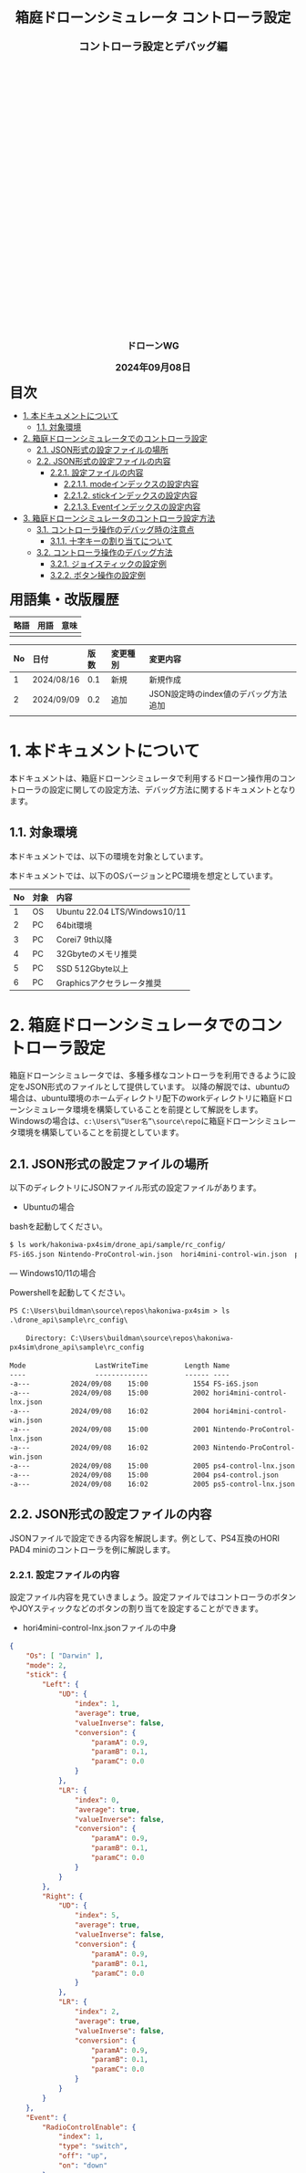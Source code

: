<div class="box-title">
    <p>
    <div style="font-size:18pt;font-weight:bold;text-align:center;margin-top:150px"><span class="title">箱庭ドローンシミュレータ コントローラ設定</span></div>
    </p>
    <p>
    <div style="font-size:14pt;font-weight:bold;text-align:center;margin-top:20px"><span class="sub-title">コントローラ設定とデバッグ編</span></div>
    </p>
    <p>
    <div style="font-size:12pt;font-weight:bold;text-align:center;margin-top:500px"><span class="author">ドローンWG</span></div>
    </p>
    <p>
    <div style="font-size:12pt;font-weight:bold;text-align:center;margin-top:10px"><span class="date">2024年09月08日</span></div>
    </p>
</div>

<!-- 改ページ -->
<div style="page-break-before:always"></div>

<div style="font-size:18pt;font-weight:bold;text-align:left;"><span class="contents">目次</span></div>
<!-- TOC -->

- [1. 本ドキュメントについて](#1-本ドキュメントについて)
  - [1.1. 対象環境](#11-対象環境)
- [2. 箱庭ドローンシミュレータでのコントローラ設定](#2-箱庭ドローンシミュレータでのコントローラ設定)
  - [2.1. JSON形式の設定ファイルの場所](#21-json形式の設定ファイルの場所)
  - [2.2. JSON形式の設定ファイルの内容](#22-json形式の設定ファイルの内容)
    - [2.2.1. 設定ファイルの内容](#221-設定ファイルの内容)
      - [2.2.1.1. modeインデックスの設定内容](#2211-modeインデックスの設定内容)
      - [2.2.1.2. stickインデックスの設定内容](#2212-stickインデックスの設定内容)
      - [2.2.1.3. Eventインデックスの設定内容](#2213-eventインデックスの設定内容)
- [3. 箱庭ドローンシミュレータのコントローラ設定方法](#3-箱庭ドローンシミュレータのコントローラ設定方法)
  - [3.1. コントローラ操作のデバッグ時の注意点](#31-コントローラ操作のデバッグ時の注意点)
    - [3.1.1. 十字キーの割り当てについて](#311-十字キーの割り当てについて)
  - [3.2. コントローラ操作のデバッグ方法](#32-コントローラ操作のデバッグ方法)
    - [3.2.1. ジョイスティックの設定例](#321-ジョイスティックの設定例)
    - [3.2.2. ボタン操作の設定例](#322-ボタン操作の設定例)

<!-- /TOC -->
<!-- 改ページ -->
<div style="page-break-before:always"></div>


<div style="font-size:18pt;font-weight:bold;text-align:left;"><span class="contents">用語集・改版履歴</span></div>


|略語|用語|意味|
|:---|:---|:---|
||||


|No|日付|版数|変更種別|変更内容|
|:---|:---|:---|:---|:---|
|1|2024/08/16|0.1|新規|新規作成|
|2|2024/09/09|0.2|追加|JSON設定時のindex値のデバッグ方法追加|
||||||

<!-- 改ページ -->
<div style="page-break-before:always"></div>

# 1. 本ドキュメントについて

本ドキュメントは、箱庭ドローンシミュレータで利用するドローン操作用のコントローラの設定に関しての設定方法、デバッグ方法に関するドキュメントとなります。


## 1.1. 対象環境

本ドキュメントでは、以下の環境を対象としています。

本ドキュメントでは、以下のOSバージョンとPC環境を想定としています。

|No|対象|内容|
|:---|:---|:---|
|1|OS|Ubuntu 22.04 LTS/Windows10/11|
|2|PC|64bit環境|
|3|PC|Corei7 9th以降|
|4|PC|32Gbyteのメモリ推奨|
|5|PC|SSD 512Gbyte以上|
|6|PC|Graphicsアクセラレータ推奨|

# 2. 箱庭ドローンシミュレータでのコントローラ設定

箱庭ドローンシミュレータでは、多種多様なコントローラを利用できるように設定をJSON形式のファイルとして提供しています。
以降の解説では、ubuntuの場合は、ubuntu環境のホームディレクトリ配下のworkディレクトリに箱庭ドローンシミュレータ環境を構築していることを前提として解説をします。Windowsの場合は、`c:\Users\”User名”\source\repo`に箱庭ドローンシミュレータ環境を構築していることを前提としています。

## 2.1. JSON形式の設定ファイルの場所

以下のディレクトリにJSONファイル形式の設定ファイルがあります。

- Ubuntuの場合

bashを起動してください。

```bash
$ ls work/hakoniwa-px4sim/drone_api/sample/rc_config/
FS-i6S.json Nintendo-ProControl-win.json  hori4mini-control-win.json  ps4-control.json Nintendo-ProControl-lnx.json hori4mini-control-lnx.json    ps4-control-lnx.json ps5-control-lnx.json
```

― Windows10/11の場合

Powershellを起動してください。

```pwoershell
PS C:\Users\buildman\source\repos\hakoniwa-px4sim > ls .\drone_api\sample\rc_config\

    Directory: C:\Users\buildman\source\repos\hakoniwa-px4sim\drone_api\sample\rc_config

Mode                 LastWriteTime         Length Name
----                 -------------         ------ ----
-a---          2024/09/08    15:00           1554 FS-i6S.json
-a---          2024/09/08    15:00           2002 hori4mini-control-lnx.json
-a---          2024/09/08    16:02           2004 hori4mini-control-win.json
-a---          2024/09/08    15:00           2001 Nintendo-ProControl-lnx.json
-a---          2024/09/08    16:02           2003 Nintendo-ProControl-win.json
-a---          2024/09/08    15:00           2005 ps4-control-lnx.json
-a---          2024/09/08    15:00           2004 ps4-control.json
-a---          2024/09/08    16:02           2005 ps5-control-lnx.json
```


## 2.2. JSON形式の設定ファイルの内容

JSONファイルで設定できる内容を解説します。例として、PS4互換のHORI PAD4 miniのコントローラを例に解説します。

### 2.2.1. 設定ファイルの内容

設定ファイル内容を見ていきましょう。設定ファイルではコントローラのボタンやJOYスティックなどのボタンの割り当てを設定することができます。

- hori4mini-control-lnx.jsonファイルの中身

```JSON
{
    "Os": [ "Darwin" ],
    "mode": 2,
    "stick": {
        "Left": {
            "UD": {
                "index": 1,
                "average": true,
                "valueInverse": false,
                "conversion": {
                    "paramA": 0.9,
                    "paramB": 0.1,
                    "paramC": 0.0
                }
            },
            "LR": {
                "index": 0,
                "average": true,
                "valueInverse": false,
                "conversion": {
                    "paramA": 0.9,
                    "paramB": 0.1,
                    "paramC": 0.0
                }
            }
        },
        "Right": {
            "UD": {
                "index": 5,
                "average": true,
                "valueInverse": false,
                "conversion": {
                    "paramA": 0.9,
                    "paramB": 0.1,
                    "paramC": 0.0
                }
            },
            "LR": {
                "index": 2,
                "average": true,
                "valueInverse": false,
                "conversion": {
                    "paramA": 0.9,
                    "paramB": 0.1,
                    "paramC": 0.0
                }
            }
        }
    },
    "Event": {
        "RadioControlEnable": {
            "index": 1,
            "type": "switch",
            "off": "up",
            "on": "down"
        },
        "Camera": {
            "index": 0,
            "type": "push",
            "off": "up",
            "on": "down"
        },
        "GrabBaggage": {
            "index": 2,
            "type": "toggle",
            "off": "up",
            "on": "down"
        },
        "CameraMoveUp": {
            "index": 5,
            "type": "switch",
            "off": "up",
            "on": "down"
        },
        "CameraMoveDown": {
            "index": 4,
            "type": "switch",
            "off": "up",
            "on": "down"
        }

    }
}
```

まずは、インデックス名から見ていきましょう。インデックスは3種類あります。mode,stick,Eventの3種類になります。

|No|インデックス名|内容|
|:---|:---|:---|
|1|mode|コントローラや送信機(プロポ)のMODE設定内容|
|2|stick|コントローラのJoystickの設定内容|
|3|Event|コントローラの各種ボタン設定内容|

#### 2.2.1.1. modeインデックスの設定内容

modeタグは、コントローラや送信機(プロポ)のMODE設定になります。モードの設定イメージは、下記の画像のイメージになります。

![コントローラのMODE設定](./rcdebug/rcdebug1.png)

設定値は以下のようになります。

|No|設定値|内容|
|:---|:---|:---|
|1|1|モード1の設定|
|2|2|モード2の設定|

#### 2.2.1.2. stickインデックスの設定内容

stickインデックスは、コントローラのJoystick部分の上下左右の設定になります。

![コントローラのJoystick設定1](./rcdebug/rcdebug2.png)

stickのインデックスは、Left(左),Right(右)があり、Left(左),Right(右)それぞれにUD(上下),LR(左右)のインデックスが設定内容としてあります。


![コントローラのJoystick設定2](./rcdebug/rcdebug3.png)


Left(左),Right(右)のUD(上下),LR(左右)のそれぞれに以下の設定値があります。

|No|設定項目|設定値|内容|
|:---|:---|:---|:---|
|1|index|0～5の間の値|Joystickを動かしたときのコントローラから送られるインデックス番号|
|2|average|true/false|Joystickを動かしたときの平均値を計算することの設定|
|3|valueInverse|true/false|Joystickを動かしたときの値の反転をする設定|
|4|conversion|0.0～0.9の間の値|ParamA～ParamCがある。Joystickを動かしたときの調整パラメータ設定|

#### 2.2.1.3. Eventインデックスの設定内容

Eventインデックスは、コントローラの各種ボタンを箱庭ドローンシミュレータが機能として利用するための設定になります。

![コントローラの各種ボタン設定1](./rcdebug/rcdebug4.png)

Eventインデックスは、箱庭ドローンシミュレータが用意しているPython操作用のAPI定義に従った項目が設定できるようになっています。

![コントローラの各種ボタン設定2](./rcdebug/rcdebug5.png)

設定値には、RadioControlEnable,Camera,GrabBaggage,CameraMoveUp,CameraMoveDownの5種類の設定があります。

|No|設定項目|内容|
|:---|:---|:---|
|1|RadioControlEnable|0～12の間の値|ドローンの離陸(アーム)/着陸(ディスアーム)ボタン操作設定|
|2|Camera|ドローンカメラ撮影ボタン操作設定|
|3|GrabBaggage|ドローンの荷物操作用のマグネット操作設定|
|4|CameraMoveUp|ドローンカメラの上操作設定|
|5|CameraMoveDown|ドローンカメラの下操作設定|

RadioControlEnable,Camera,GrabBaggage,CameraMoveUp,CameraMoveDownの5種類には、それぞれに以下の設定があります。設定値のindexの値はコントローラによって取れる値が異なるので、現状で把握できている値を記載しています。

|No|設定項目|設定値|内容|
|:---|:---|:---|:---|
|1|index|0～15の間の値|コントローラのボタンを押したときのコントローラから送られるインデックス番号|
|2|type|push/toggle/switch|ボタンを押したときの操作設定。push:押したときに操作が有効,toggle:押した回数によって操作内容変更,switch:押したときの操作内容変更|
|3|off|up/down|ボタンが押されてないときの操作を指定|
|4|on|up/down|ボタンが押されたときの操作を指定|



# 3. 箱庭ドローンシミュレータのコントローラ設定方法

Linuxなど各種OSでの操作や、コントローラ種類によって、コントローラのjoystickの操作やボタン操作によって、コントローラから取れる値が異なることがあります。特に各インデックスの設定項目にあるindex部分に設定する値は異なることが多いです。

現状提供しているJSONファイルでは、利用するコントローラの操作と合わない場合が想定されるため、ここでは、実際にコントローラから取れる値のデバッグ方法を解説します。

## 3.1. コントローラ操作のデバッグ時の注意点

rc-custom.pyの仕様上、ジョイスティックとボタンの操作だけが利用できるような仕様になっています。OSやコントローラによって取れる値が違うことがあるため、注意してください。

### 3.1.1. 十字キーの割り当てについて

OSによって、十字キーの割り当てが変わるため、注意が必要です。現状確認ができているのは、LinuxとWindowsでのボタン割り当てが違うことが分かっています。コントローラのデバッグ時には、ジョイスティックとボタン操作で取れる値だけが有効ですので、それ以外の値で取れた場合は、違う操作でジョイスティックとボタン操作の値が取れるものを利用してください。

![コントローラ操作時の注意](./rcdebug/rcdebug10.png)

上記の例は、十字キーをLinuxとWindowsで操作した場合の例です。Linuxでは、ボタン操作で認識されていないので、十字キーは利用不可となります。一方、Windowsの場合は、ボタン操作として十字キーが認識されるので、利用可能となります。

## 3.2. コントローラ操作のデバッグ方法

コントローラのデバッグ用のpythonコードを利用して、コントローラから取れる値を確認することができます。

― Ubuntuの場合

bashを起動してください。

```bash
$ cd ~/work/hakoniwa-px4sim/drone_api/sample/rc_debug
$ python3 rc_control.py
```

― Windows10/11

pwoershellを起動してください。

```pwoershell
PS C:\Users\buildman\source\repos\hakoniwa-px4sim\drone_api\sample\rc_debug> python .\rc_control.py
```


起動すると以下のようにコントローラを認識してくれます。コントローラの名前、コントローラ上のボタン数が確認できます。

![コントローラのデバッグ1](./rcdebug/rcdebug6.png)

起動ができたら、実際にコントローラを操作してみましょう。ボタンのインデックス値、Joystickのインデックス値などを確認して、箱庭ドローンシミュレータ用の設定ファイルに反映することで、コントローラを反映することができます。

![コントローラのデバッグ2](./rcdebug/rcdebug7.png)


### 3.2.1. ジョイスティックの設定例

rc_control.pyを利用して、取れた値は、JSONファイルのindexに設定すると有効になります。

![コントローラのデバッグ3](./rcdebug/rcdebug8.png)


### 3.2.2. ボタン操作の設定例

rc_control.pyを利用して、取れた値は、JSONファイルのindexに設定すると有効になります。

![コントローラのデバッグ3](./rcdebug/rcdebug9.png)

